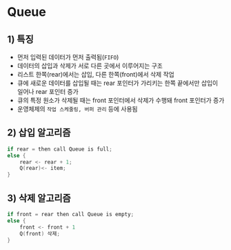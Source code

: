 # Queue
## 1) 특징
- 먼저 입력된 데이터가 먼저 출력됨(`FIFO`)
- 데이터의 삽입과 삭제가 서로 다른 곳에서 이루어지는 구조
- 리스트 한쪽(rear)에서는 삽입, 다른 한쪽(front)에서 삭제 작업
- 큐에 새로운 데이터를 삽입될 때는 rear 포인터가 가리키는 한쪽 끝에서만 삽입이 일어나 rear 포인터 증가
- 큐의 특정 원소가 삭제될 때는 front 포인터에서 삭제가 수행돼 front 포인터가 증가
- 운영체제의 `작업 스케줄링, 버퍼 관리` 등에 사용됨
## 2) 삽입 알고리즘
```c
if rear = then call Queue is full;
else {
    rear <- rear + 1;
    Q(rear)<- item;
}
```
## 3) 삭제 알고리즘
```c
if front = rear then call Queue is empty;
else {
    front <- front + 1
    Q(front) 삭제;
}
```